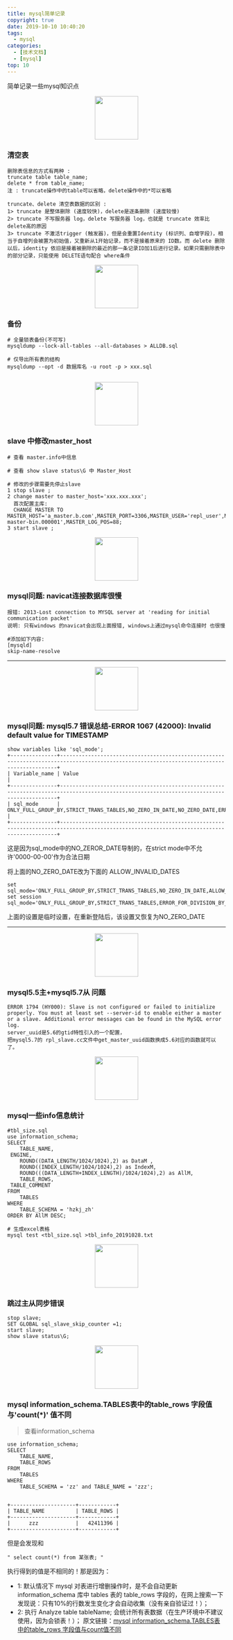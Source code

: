 ```yaml
---
title: mysql简单记录
copyright: true
date: 2019-10-10 10:40:20
tags:
  - mysql
categories:
  - [技术文档]
  - [mysql]
top: 10
---
```

简单记录一些mysql知识点
<!-- more -->

<center>
<img src="http://zhangzw001.github.io/images/dockerniu.jpeg" width = "100" height = "100" style="border: 0"/>
</center>

### 清空表
```
删除表信息的方式有两种 :
truncate table table_name;
delete * from table_name;
注 : truncate操作中的table可以省略，delete操作中的*可以省略

truncate、delete 清空表数据的区别 :
1> truncate 是整体删除 (速度较快)，delete是逐条删除 (速度较慢)
2> truncate 不写服务器 log，delete 写服务器 log，也就是 truncate 效率比 delete高的原因
3> truncate 不激活trigger (触发器)，但是会重置Identity (标识列、自增字段)，相当于自增列会被置为初始值，又重新从1开始记录，而不是接着原来的 ID数。而 delete 删除以后，identity 依旧是接着被删除的最近的那一条记录ID加1后进行记录。如果只需删除表中的部分记录，只能使用 DELETE语句配合 where条件

```
<center>
<img src="http://zhangzw001.github.io/images/dockerniu.jpeg" width = "100" height = "100" style="border: 0"/>
</center>

### 备份
```
# 全量锁表备份(不可写)
mysqldump --lock-all-tables --all-databases > ALLDB.sql

# 仅导出所有表的结构
mysqldump --opt -d 数据库名 -u root -p > xxx.sql


```
<center>
<img src="http://zhangzw001.github.io/images/dockerniu.jpeg" width = "100" height = "100" style="border: 0"/>
</center>

### slave 中修改master_host
```
# 查看 master.info中信息

# 查看 show slave status\G 中 Master_Host

# 修改的步骤需要先停止slave
1 stop slave ;
2 change master to master_host='xxx.xxx.xxx';
  首次配置主库:
  CHANGE MASTER TO MASTER_HOST='a_master.b.com',MASTER_PORT=3306,MASTER_USER='repl_user',MASTER_PASSWORD='xxxx',MASTER_LOG_FILE='m1-master-bin.000001',MASTER_LOG_POS=88;
3 start slave ;
```



<center>
<img src="http://zhangzw001.github.io/images/dockerniu.jpeg" width = "100" height = "100" style="border: 0"/>
</center>

### mysql问题: navicat连接数据库很慢
```
报错: 2013-Lost connection to MYSQL server at 'reading for initial communication packet'
说明: 只有windows 的navicat会出现上面报错, windows上通过mysql命令连接时 也很慢

#添加如下内容:
[mysqld]
skip-name-resolve
```


---

<center>
<img src="http://zhangzw001.github.io/images/dockerniu.jpeg" width = "100" height = "100" style="border: 0"/>
</center>

### mysql问题: mysql5.7 错误总结-ERROR 1067 (42000): Invalid default value for TIMESTAMP
```
show variables like 'sql_mode';
+---------------+-------------------------------------------------------------------------------------------------------------------------------------------+
| Variable_name | Value                                                                                                                                     |
+---------------+-------------------------------------------------------------------------------------------------------------------------------------------+
| sql_mode      | ONLY_FULL_GROUP_BY,STRICT_TRANS_TABLES,NO_ZERO_IN_DATE,NO_ZERO_DATE,ERROR_FOR_DIVISION_BY_ZERO,NO_AUTO_CREATE_USER,NO_ENGINE_SUBSTITUTION |
+---------------+-------------------------------------------------------------------------------------------------------------------------------------------+
```
这是因为sql_mode中的NO_ZEROR_DATE导制的，在strict mode中不允许'0000-00-00'作为合法日期

将上面的NO_ZERO_DATE改为下面的 ALLOW_INVALID_DATES
```
set sql_mode='ONLY_FULL_GROUP_BY,STRICT_TRANS_TABLES,NO_ZERO_IN_DATE,ALLOW_INVALID_DATES,ERROR_FOR_DIVISION_BY_ZERO,NO_AUTO_CREATE_USER,NO_ENGINE_SUBSTITUTION';
set session  sql_mode='ONLY_FULL_GROUP_BY,STRICT_TRANS_TABLES,ERROR_FOR_DIVISION_BY_ZERO,NO_AUTO_CREATE_USER,NO_ENGINE_SUBSTITUTION';

```
上面的设置是临时设置，在重新登陆后，该设置又恢复为NO_ZERO_DATE

---

<center>
<img src="http://zhangzw001.github.io/images/dockerniu.jpeg" width = "100" height = "100" style="border: 0"/>
</center>

### mysql5.5主+mysql5.7从 问题
```
ERROR 1794 (HY000): Slave is not configured or failed to initialize properly. You must at least set --server-id to enable either a master or a slave. Additional error messages can be found in the MySQL error log.
server_uuid是5.6的gtid特性引入的一个配置，
把mysql5.7的 rpl_slave.cc文件中get_master_uuid函数换成5.6对应的函数就可以了。
```

<center>
<img src="http://zhangzw001.github.io/images/dockerniu.jpeg" width = "100" height = "100" style="border: 0"/>
</center>

### mysql一些info信息统计
```
#tbl_size.sql
use information_schema;
SELECT
    TABLE_NAME,
 ENGINE,
    ROUND((DATA_LENGTH/1024/1024),2) as DataM ,
    ROUND((INDEX_LENGTH/1024/1024),2) as IndexM,
    ROUND(((DATA_LENGTH+INDEX_LENGTH)/1024/1024),2) as AllM,
    TABLE_ROWS,
 TABLE_COMMENT
FROM
    TABLES
WHERE
    TABLE_SCHEMA = 'hzkj_zh'
ORDER BY AllM DESC;

# 生成excel表格
mysql test <tbl_size.sql >tbl_info_20191028.txt
```


<center>
<img src="http://zhangzw001.github.io/images/dockerniu.jpeg" width = "100" height = "100" style="border: 0"/>
</center>

### 跳过主从同步错误
```
stop slave;
SET GLOBAL sql_slave_skip_counter =1;
start slave;
show slave status\G; 
```


<center>
<img src="http://zhangzw001.github.io/images/dockerniu.jpeg" width = "100" height = "100" style="border: 0"/>
</center>

### mysql information_schema.TABLES表中的table_rows 字段值与'count(*)' 值不同

> 查看information_schema
```
use information_schema;
SELECT
    TABLE_NAME,
    TABLE_ROWS
FROM
    TABLES
WHERE
    TABLE_SCHEMA = 'zz' and TABLE_NAME = 'zzz';


+---------------------+------------+
| TABLE_NAME          | TABLE_ROWS |
+---------------------+------------+
|      zzz            |   42411396 |
+---------------------+------------+
```

但是会发现和
```
" select count(*) from 某张表; "
```

执行得到的值是不相同的！那是因为：

- 1: 默认情况下 mysql 对表进行增删操作时，是不会自动更新 information_schema 库中 tables 表的 table_rows 字段的，在网上搜索一下发现说：只有10%的行数发生变化才会自动收集（没有亲自验证过！）；
- 2: 执行 Analyze table tableName; 会统计所有表数据（在生产环境中不建议使用，因为会锁表！）；
原文链接：[mysql information_schema.TABLES表中的table_rows 字段值与count值不同](https://blog.csdn.net/David_jiahuan/article/details/98478740)
